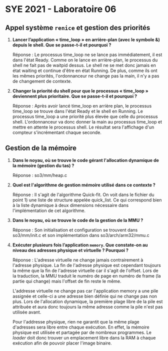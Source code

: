 # SYE 2021 - Laboratoire 06

## Appel système `renice` et gestion des priorités

1. **Lancer l’application « time_loop » en arrière-plan (avec le symbole &) depuis le shell. Que se passe-t-il et pourquoi ?**

    Réponse : Le processus time_loop ne se lance pas immédiatement, il est dans l'état Ready. Comme on le lance en arrière-plan, le processus du shell ne fait pas de waitpid dessus. Le shell ne se met donc jamais en état waiting et continue d'être en état Running. De plus, comme ils ont les mêmes priorités, l'ordonnanceur ne change pas la main, il n'y a pas de changement de contexte.

2. **Changer la priorité du shell pour que le processus « time_loop » deviennent plus prioritaire. Que se passe-t-il et pourquoi ?**

    Réponse : Après avoir lancé time_loop en arrière plan, le processus time_loop se trouve dans l'état Ready et le shell en Running. Le processus time_loop a une priorité plus élevée que celle du processus shell. L'ordonnanceur va donc donner la main au processus time_loop et mettre en attente le processus shell. Le résultat sera l'affichage d'un compteur s'incrémentant chaque seconde.


## Gestion de la mémoire

1. **Dans le noyau, où se trouve le code gérant l'allocation dynamique de la mémoire (gestion du tas) ?**

    Réponse : so3/mm/heap.c

2. **Quel est l'algorithme de gestion mémoire utilisé dans ce contexte ?**

    Réponse : Il s'agit de l'algorithme Quick-fit. On voit dans le fichier du point 1) une liste de structure appelée quick_list. Ce qui correspond bien à la liste dynamique à deux dimensions nécessaire dans l'implémentation de cet algorithme.

3. **Dans le noyau, où se trouve le code de la gestion de la MMU ?**

    Réponse : Son initialisation et configuration se trouvent dans so3/mm/init.c et son implémentation dans so3/arch/arm32/mmu.c

4. **Exécuter plusieurs fois l’application `memory`. Que constate-on au niveau des adresses physique et virtuelle ? Pourquoi ?**

    Réponse : L'adresse virtuelle ne change jamais contrairement à l'adresse physique. La fin de l'adresse physique est cependant toujours la même que la fin de l'adresse virtuelle car il s'agit de l'offset. Lors de la traduction, la MMU traduit le numéro de page en numéro de frame (la partie qui change) mais l'offset de fin reste le même.

    L'addresse virtuelle ne change pas car l'application memory a une pile assignée et celle-ci a une adresse bien définie qui ne change pas non plus. Lors de l'allocation dynamique, la première plage libre de la pile est attribuée et aura donc toujours la même adresse comme la pile n'est pas utilisée avant.

    Pour l'addresse physique, rien ne garantit que la même plage d'adresses sera libre entre chaque exécution. En effet, la mémoire physique est utilisée et partagée par de nombreux programmes. Le _loader_ doit donc trouver un emplacement libre dans la RAM à chaque exécution afin de pouvoir placer l'image binaire.
